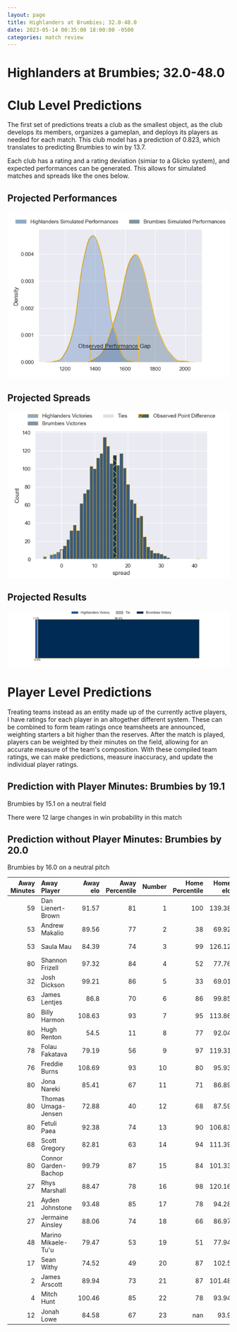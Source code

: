 ```yaml
---  
layout: page  
title: Highlanders at Brumbies; 32.0-48.0  
date: 2023-05-14 00:35:00 18:00:00 -0500  
categories: match review  
---
```

# Highlanders at Brumbies; 32.0-48.0

# Club Level Predictions


The first set of predictions treats a club as the smallest object, as the club develops its members, organizes a gameplan, and deploys its players as needed for each match. This club model has a prediction of 0.823, which translates to predicting Brumbies to win by 13.7.

Each club has a rating and a rating deviation (simiar to a Glicko system), and expected performances can be generated. This allows for simulated matches and spreads like the ones below.
## Projected Performances


![Projected Performances](plots/performances_2023-05-14-Brumbies-Highlanders.png)
## Projected Spreads


![Projected Spreads](plots/spreads_2023-05-14-Brumbies-Highlanders.png)
## Projected Results


![Projected Results](plots/resultbar_2023-05-14-Brumbies-Highlanders.png)
# Player Level Predictions


Treating teams instead as an entity made up of the currently active players, I have ratings for each player in an altogether different system. These can be combined to form team ratings once teamsheets are announced, weighting starters a bit higher than the reserves. After the match is played, players can be weighted by their minutes on the field, allowing for an accurate measure of the team's composition. With these compiled team ratings, we can make predictions, measure inaccuracy, and update the individual player ratings.
## Prediction with Player Minutes: Brumbies by 19.1


Brumbies by 15.1 on a neutral field

There were 12 large changes in win probability in this match
## Prediction without Player Minutes: Brumbies by 20.0


Brumbies by 16.0 on a neutral pitch



|   Away Minutes | Away Player          |   Away elo |   Away Percentile |   Number |   Home Percentile |   Home elo | Home Player      |   Home Minutes |
|---------------:|:---------------------|-----------:|------------------:|---------:|------------------:|-----------:|:-----------------|---------------:|
|             59 | Dan Lienert-Brown    |      91.57 |                81 |        1 |               100 |     139.38 | James Slipper    |             52 |
|             53 | Andrew Makalio       |      89.56 |                77 |        2 |                38 |      69.92 | Lachlan Lonergan |             57 |
|             53 | Saula Mau            |      84.39 |                74 |        3 |                99 |     126.12 | Allan Alaalatoa  |             57 |
|             80 | Shannon Frizell      |      97.32 |                84 |        4 |                52 |      77.76 | Darcy Swain      |             57 |
|             32 | Josh Dickson         |      99.21 |                86 |        5 |                33 |      69.01 | Nick Frost       |             80 |
|             63 | James Lentjes        |      86.8  |                70 |        6 |                86 |      99.85 | Rob Valetini     |             80 |
|             80 | Billy Harmon         |     108.63 |                93 |        7 |                95 |     113.86 | Jahrome Brown    |             57 |
|             80 | Hugh Renton          |      54.5  |                11 |        8 |                77 |      92.04 | Pete Samu        |             80 |
|             78 | Folau Fakatava       |      79.19 |                56 |        9 |                97 |     119.31 | Nic White        |             36 |
|             76 | Freddie Burns        |     108.69 |                93 |       10 |                80 |      95.93 | Noah Lolesio     |             80 |
|             80 | Jona Nareki          |      85.41 |                67 |       11 |                71 |      86.89 | Corey Toole      |             80 |
|             80 | Thomas Umaga-Jensen  |      72.88 |                40 |       12 |                68 |      87.59 | Ollie Sapsford   |             80 |
|             80 | Fetuli Paea          |      92.38 |                74 |       13 |                90 |     106.83 | Len Ikitau       |             80 |
|             68 | Scott Gregory        |      82.81 |                63 |       14 |                94 |     111.39 | Andy Muirhead    |             80 |
|             80 | Connor Garden-Bachop |      99.79 |                87 |       15 |                84 |     101.33 | Tom Wright       |             80 |
|             27 | Rhys Marshall        |      88.47 |                78 |       16 |                98 |     120.16 | Connal McInerney |             23 |
|             21 | Ayden Johnstone      |      93.48 |                85 |       17 |                78 |      94.28 | Blake Schoupp    |             28 |
|             27 | Jermaine Ainsley     |      88.06 |                74 |       18 |                66 |      86.97 | Rhys Van Nek     |             23 |
|             48 | Marino Mikaele-Tu'u  |      79.47 |                53 |       19 |                51 |      77.94 | Tom Hooper       |             23 |
|             17 | Sean Withy           |      74.52 |                49 |       20 |                87 |     102.5  | Luke Reimer      |             23 |
|              2 | James Arscott        |      89.94 |                73 |       21 |                87 |     101.48 | Ryan Lonergan    |             44 |
|              4 | Mitch Hunt           |     100.46 |                85 |       22 |                78 |      93.94 | Jack Debreczeni  |              0 |
|             12 | Jonah Lowe           |      84.58 |                67 |       23 |               nan |      93.9  | Hudson Creighton |              0 |

